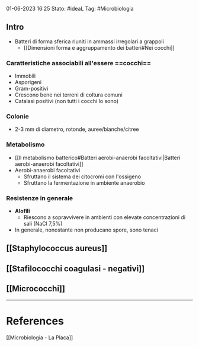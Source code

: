 01-06-2023 16:25
Stato: #ideaL
Tag: #Microbiologia 

## Intro
- Batteri di forma sferica riuniti in ammassi irregolari a grappoli
	-  [[Dimensioni forma e aggruppamento dei batteri#Nei cocchi]]

### Caratteristiche associabili all'essere ==cocchi==
- Immobili
- Asporigeni
- Gram-positivi
- Crescono bene nei terreni di coltura comuni
- Catalasi positivi (non tutti i cocchi lo sono)
### Colonie
- 2-3 mm di diametro, rotonde, auree/bianche/citree
### Metabolismo 
- [[Il metabolismo batterico#Batteri aerobi-anaerobi facoltativi|Batteri aerobi-anaerobi facoltativi]]
- Aerobi-anaerobi facoltativi
	- Sfruttano il sistema dei citocromi con l'ossigeno
	- Sfruttano la fermentazione in ambiente anaerobio
### Resistenze in generale
-  **Alofili**
	- Riescono a sopravvivere in ambienti con elevate concentrazioni di sali (NaCl 7,5%)
- In generale, nonostante non producano spore, sono tenaci

## [[Staphylococcus aureus]]
## [[Stafilococchi coagulasi - negativi]]
## [[Micrococchi]]



---
# References
[[Microbiologia - La Placa]]